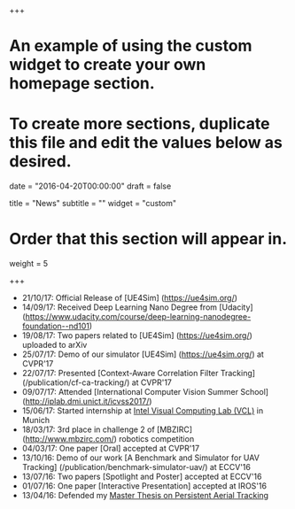 +++
# An example of using the custom widget to create your own homepage section.
# To create more sections, duplicate this file and edit the values below as desired.

date = "2016-04-20T00:00:00"
draft = false

title = "News"
subtitle = ""
widget = "custom"

# Order that this section will appear in.
weight = 5

+++
- 21/10/17: Official Release of [UE4Sim] (https://ue4sim.org/)
- 14/09/17: Received Deep Learning Nano Degree from [Udacity] (https://www.udacity.com/course/deep-learning-nanodegree-foundation--nd101)
- 19/08/17: Two papers related to [UE4Sim] (https://ue4sim.org/) uploaded to arXiv
- 25/07/17: Demo of our simulator [UE4Sim] (https://ue4sim.org/) at CVPR'17
- 22/07/17: Presented [Context-Aware Correlation Filter Tracking] (/publication/cf-ca-tracking/) at CVPR'17
- 09/07/17: Attended [International Computer Vision Summer School] (http://iplab.dmi.unict.it/icvss2017/)
- 15/06/17: Started internship at [Intel Visual Computing Lab (VCL)](http://vladlen.info/lab/) in Munich
- 18/03/17: 3rd place in challenge 2 of [MBZIRC] (http://www.mbzirc.com/) robotics competition
- 04/03/17: One paper [Oral] accepted at CVPR'17
- 13/10/16: Demo of our work [A Benchmark and Simulator for UAV Tracking] (/publication/benchmark-simulator-uav/) at ECCV'16
- 13/07/16: Two papers [Spotlight and Poster] accepted at ECCV'16
- 01/07/16: One paper [Interactive Presentation] accepted at IROS'16
- 13/04/16: Defended my [Master Thesis on Persistent Aerial Tracking](http://repository.kaust.edu.sa/kaust/handle/10754/608605)
